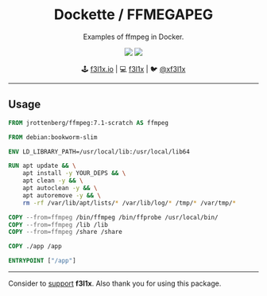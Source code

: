 <h1 align=center>Dockette / FFMEGAPEG</h1>

<p align=center>
    Examples of ffmpeg in Docker.
</p>

<p align=center>
  <a href="https://bit.ly/ctteg"><img src="https://badgen.net/badge/support/gitter/cyan"></a>
  <a href="https://github.com/sponsors/f3l1x"><img src="https://badgen.net/badge/sponsor/donations/F96854"></a>
</p>

<p align=center>
🕹 <a href="https://f3l1x.io">f3l1x.io</a> | 💻 <a href="https://github.com/f3l1x">f3l1x</a> | 🐦 <a href="https://twitter.com/xf3l1x">@xf3l1x</a>
</p>

-----

## Usage

```Dockerfile
FROM jrottenberg/ffmpeg:7.1-scratch AS ffmpeg

FROM debian:bookworm-slim

ENV LD_LIBRARY_PATH=/usr/local/lib:/usr/local/lib64

RUN apt update && \
	apt install -y YOUR_DEPS && \
	apt clean -y && \
	apt autoclean -y && \
	apt autoremove -y && \
	rm -rf /var/lib/apt/lists/* /var/lib/log/* /tmp/* /var/tmp/*

COPY --from=ffmpeg /bin/ffmpeg /bin/ffprobe /usr/local/bin/
COPY --from=ffmpeg /lib /lib
COPY --from=ffmpeg /share /share

COPY ./app /app

ENTRYPOINT ["/app"]
```

-----

Consider to [support](https://github.com/sponsors/f3l1x) **f3l1x**. Also thank you for using this package.
